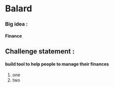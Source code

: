 # Balard
### Big idea :
#### Finance
## Challenge statement :
#### build tool to help people to manage their finances

1. one 
2. two
